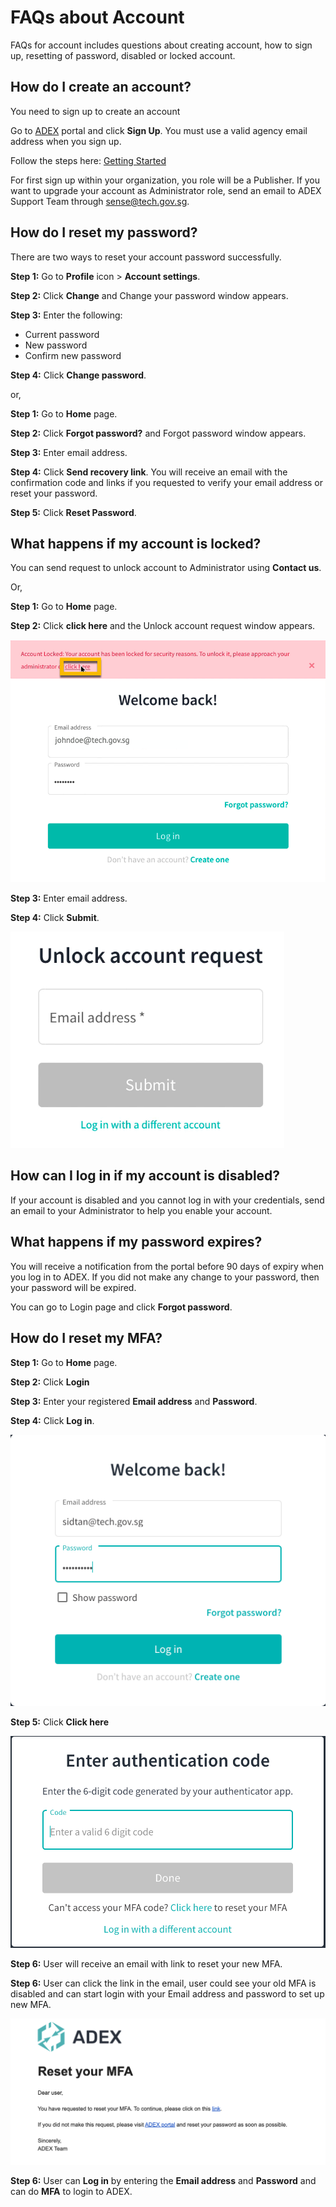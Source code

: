 # FAQs about Account

FAQs for account includes questions about creating account, how to sign up, resetting of password, disabled or locked account.

## How do I create an account? 

You need to sign up to create an account

Go to [ADEX](https://adex.gov.sg/adex/home) portal and click **Sign Up**. You must use a valid agency email address when you sign up.

Follow the steps here: [Getting Started](/User%20Guide/Getting%20Started)

For first sign up within your organization, you role will be a Publisher. If you want to upgrade your account as Administrator role, send an email to ADEX Support Team through <sense@tech.gov.sg>.

## How do I reset my password? 

There are two ways to reset your account password successfully.

**Step 1:** Go to **Profile** icon > **Account settings**.

**Step 2:** Click **Change** and Change your password window appears.

**Step 3:** Enter the following:
- Current password
- New password
- Confirm new password

**Step 4:** Click **Change password**.

or, 

**Step 1:** Go to **Home** page.

**Step 2:** Click **Forgot password?** and Forgot password window appears.

**Step 3:** Enter email address.

**Step 4:** Click **Send recovery link**. You will receive an email with the confirmation code and links if you requested to verify your email address or reset your password.

**Step 5:** Click **Reset Password**.

## What happens if my account is locked? 

You can send request to unlock account to Administrator using **Contact us**.

Or, 

**Step 1:** Go to **Home** page.

**Step 2:** Click **click here** and the Unlock account request window appears.

![Image not Available](/assets/faqsfig1.png)

**Step 3:** Enter email address.

**Step 4:** Click **Submit**.

![Image not Available](/assets/faqsfig2.png)

## How can I log in if my account is disabled? 

If your account is disabled and you cannot log in with your credentials, send an email to your Administrator to help you enable your account.

## What happens if my password expires? 

You will receive a notification from the portal before 90 days of expiry when you log in to ADEX. If you did not make any change to your password, then your password will be expired.

You can go to Login page and click **Forgot password**.

## How do I reset my MFA?

**Step 1:** Go to **Home** page.

**Step 2:** Click **Login**

**Step 3:** Enter your registered **Email address** and **Password**.

**Step 4:** Click **Log in**.

![Image not Available](/assets/Fig14.png)

**Step 5:** Click **Click here**

![Image not Available](/assets/Fig15.png)

**Step 6:** User will receive an email with link to reset your new MFA.

**Step 6:** User can click the link in the email, user could see your old MFA is disabled and can start login with your Email address and password to set up new MFA.

![Image not Available](/assets/Fig15y.png)

**Step 6:** User can **Log in** by entering the **Email address** and **Password** and can do **MFA** to login to ADEX.







